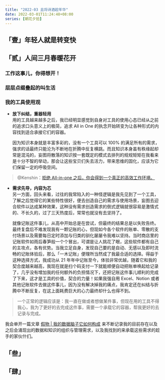 ```yaml
---
title: "2022-03 且将诗酒趁年华"
date: 2022-03-01T11:24:48+08:00
series: [朝花夕拾]
---
```


## 「壹」年轻人就是转变快

## 「贰」人间三月春暖花开

### 工作这事儿，你得想开！

### 层层点缀叠起的叫生活

### 我的工具使用观

- **放下纠结，重器轻用**  
  用的工具越来越多之后，我已经明显感觉到自身对工具的使用心态已经从之前的追求口头意义上的极简，追求 All in One 的执念开始转变为让各种形式的内容找到适合承接它们的容器。

  因为知识本身就是丰富多彩的，没有一个工具可以 100% 的满足所有的需求，强求的话最终只能沦为不断地在折腾中反复横跳。而且知识本身虽有秩缘起却常是混沌的，妄图将散落的知识按一套既定的模式去排列的规规矩矩在我看来是十分不智的举动，那会让这些宝贝们失去活力，带来思维的固化，应该为它们保留一定的呼吸空间。

> @Kenshin：[拒绝 All-in-one 之后，你会得到一个真正的高效工作环境。](https://simpread.zhubai.love/posts/2112488007432167424)

- **需求先导，内容为芯**  
  另一方面，回头来看，过往的我常陷入的一种怪逻辑是我先见到了一个工具，了解之后觉得它的某些特性很好，便去创造自己的需求与使用场景，妄图去迎合软件以达成某种效果，这种没有需求创造需求的倒式逻辑就很容易是激情式的、不长久的，过了三天热度后，常常也就没有去坚持了。

  就像记账这件事儿，从高中开始总是在尝试，但最终的结果总是以失败告终。最终复盘后不难发现我有一颗记账的心，但现如今各个软件的账单、零散的支付场景以及需要每日定时添加与归类的驯化屡屡令我难以坚持。当时商店里的记账软件如雨后春笋般一个个冒出，可谓是让人挑花了眼，这些软件都有自己的主攻点，各有优势。当我立足自身，发现自己要的是自动、无感以及即时流畅的记账体验后，那么「一木记账」便理所当然成了我最合适的选择。得益于这种选择方式，我成功从 21 年年中记账至今，体验非常优越，随着它和我的契合度越来越高，我现在就是扫个码支付一下就能顺便自动把账单唤起给记录了，几乎没有增加我的任何额外的负担情况下，还把记账这件事儿顺利的完成了下来，这才是工具的价值，契合的力量！如果我强自用 Excel、Notion 或者其他记账软件去做这件事儿，因为没有解决掉我的痛点，我肯定还在纠结与折腾中不断反复，在这上面耗费巨大的心力最终却什么也得不到。

> 一个正常的逻辑应该是：我一直在做或者想做某件事，但现在用的工具不得我心，我为了更好的去完成这件事，需要一个承载它的容器，帮我更好的去记录与完成。

我会单开一篇文章 [假物 | 我的数据脑子它如何构成](../2022-03-13-数据の脑/) 来不断记录我的目前存在以及之后会涌现出的数据和知识的组织与管理需求，以及我找到的来承载这些需求的趁手的家伙什们。

## 「叁」

## 「肆」
